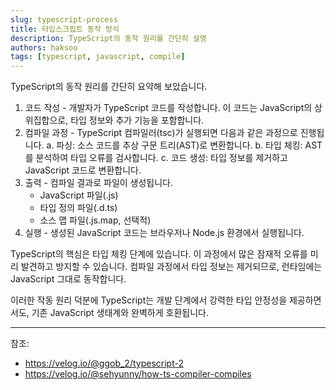 ```yaml
---
slug: typescript-process
title: 타입스크립트 동작 방식
description: TypeScript의 동작 원리를 간단히 설명
authors: haksoo
tags: [typescript, javascript, compile]
---
```


TypeScript의 동작 원리를 간단히 요약해 보았습니다.

1. 코드 작성 - 개발자가 TypeScript 코드를 작성합니다. 이 코드는 JavaScript의 상위집합으로, 타입 정보와 추가 기능을 포함합니다.
2. 컴파일 과정 - TypeScript 컴파일러(tsc)가 실행되면 다음과 같은 과정으로 진행됩니다.
   a. 파싱: 소스 코드를 추상 구문 트리(AST)로 변환합니다.
   b. 타입 체킹: AST를 분석하여 타입 오류를 검사합니다.
   c. 코드 생성: 타입 정보를 제거하고 JavaScript 코드로 변환합니다.
3. 출력 - 컴파일 결과로 파일이 생성됩니다.
   - JavaScript 파일(.js)
   - 타입 정의 파일(.d.ts)
   - 소스 맵 파일(.js.map, 선택적)
4. 실행 - 생성된 JavaScript 코드는 브라우저나 Node.js 환경에서 실행됩니다.

TypeScript의 핵심은 타입 체킹 단계에 있습니다. 이 과정에서 많은 잠재적 오류를 미리 발견하고 방지할 수 있습니다. 컴파일 과정에서 타입 정보는 제거되므로, 런타임에는 JavaScript 그대로 동작합니다.

이러한 작동 원리 덕분에 TypeScript는 개발 단계에서 강력한 타입 안정성을 제공하면서도, 기존 JavaScript 생태계와 완벽하게 호환됩니다.

---

참조:

- https://velog.io/@ggob_2/typescript-2
- https://velog.io/@sehyunny/how-ts-compiler-compiles
